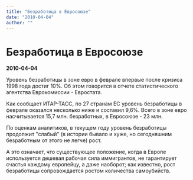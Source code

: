 ```yaml
---
title: "Безработица в Евросоюзе"
date: "2010-04-04"
author: ""
---
```


# Безработица в Евросоюзе

**2010-04-04** 

Уровень безработицы в зоне евро в феврале впервые после кризиса 1998 года достиг 10%. Об этом говорится в отчете статистического агентства Еврокомиссии - Евростата.

Как сообщает ИТАР-ТАСС, по 27 странам ЕС уровень безработицы в феврале оказался несколько ниже и составил 9,6%. Всего в зоне евро насчитывается 15,7 млн. безработных, в Евросоюзе - 23 млн.

По оценкам аналитиков, в текущем году уровень безработицы продолжит "слабый" (в истории бывало и хуже, но сегодняшним безработным от этого не легче) рост.

А это означает, что существующее положение, когда в Европе используется дешевая рабочая сила иммигрантов, не гарантирует счастья каждому европейцу, а даже наоборот; как известно, рост безработицы сопровождается ростом количества самоубийств.